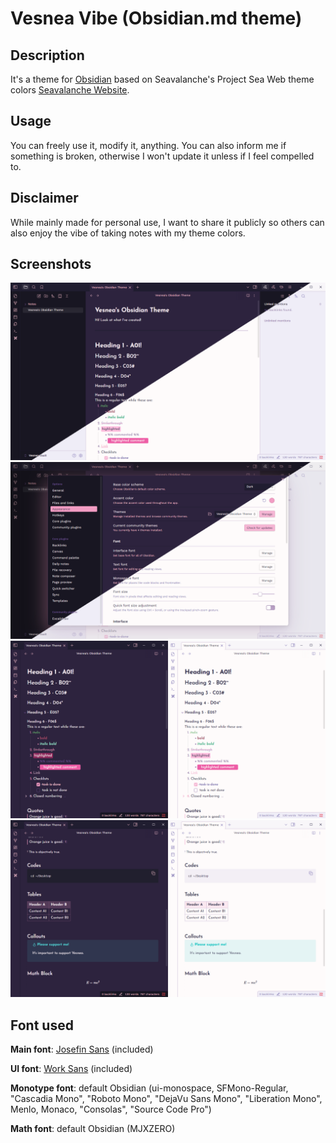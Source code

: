 # Vesnea Vibe (Obsidian.md theme)
## Description
It's a theme for [Obsidian](https://obsidian.md/) based on Seavalanche's Project Sea Web theme colors [Seavalanche Website](https://seavalanche.github.io/projectseaweb/).

## Usage
You can freely use it, modify it, anything.
You can also inform me if something is broken, otherwise I won't update it unless if I feel compelled to.

## Disclaimer
While mainly made for personal use, I want to share it publicly so others can also enjoy the vibe of taking notes with my theme colors.

## Screenshots
<img alt="Showcase 01" src="https://github.com/seavalanche/vesnea-obsidian-theme/blob/main/screenshots/Showcase%2001.png" />
<img alt="Showcase 02" src="https://github.com/seavalanche/vesnea-obsidian-theme/blob/main/screenshots/Showcase%2002.png" />
<img alt="Showcase 03" src="https://github.com/seavalanche/vesnea-obsidian-theme/blob/main/screenshots/Showcase%2003.png" />
<img alt="Showcase 04" src="https://github.com/seavalanche/vesnea-obsidian-theme/blob/main/screenshots/Showcase%2004.png" />

## Font used
**Main font**: [Josefin Sans](https://fonts.google.com/specimen/Josefin+Sans) (included)

**UI font**: [Work Sans](https://fonts.google.com/specimen/Work+Sans) (included)

**Monotype font**: default Obsidian (ui-monospace, SFMono-Regular, "Cascadia Mono", "Roboto Mono", "DejaVu Sans Mono", "Liberation Mono", Menlo, Monaco, "Consolas", "Source Code Pro")

**Math font**: default Obsidian (MJXZERO)
